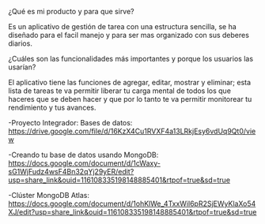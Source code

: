 

¿Qué es mi producto y para que sirve? 

Es un aplicativo de gestión de tarea con una estructura sencilla, se ha diseñado para el facil manejo y para ser mas organizado con sus deberes diarios.

¿Cuáles son las funcionalidades más importantes y porque los usuarios las usarían?

El aplicativo tiene las funciones de agregar, editar, mostrar y eliminar; esta lista de tareas te va permitir liberar tu carga mental de todos los que haceres que se deben hacer y que por lo tanto te va permitir monitorear tu rendimiento y tus avances.






-Proyecto Integrador: Bases de datos:  https://drive.google.com/file/d/16KzX4Cu1RVXF4a13LRkjEsy6vdUq9Qt0/view

-Creando tu base de datos usando MongoDB:  https://docs.google.com/document/d/1cWaxy-sG1WjFudz4wsF4Bn32qYj29yER/edit?usp=share_link&ouid=116108335198148885401&rtpof=true&sd=true

-Clúster MongoDB Atlas: https://docs.google.com/document/d/1ohKlWe_4TxxWil6pR2SjEWyKlaXo54XJ/edit?usp=share_link&ouid=116108335198148885401&rtpof=true&sd=true
